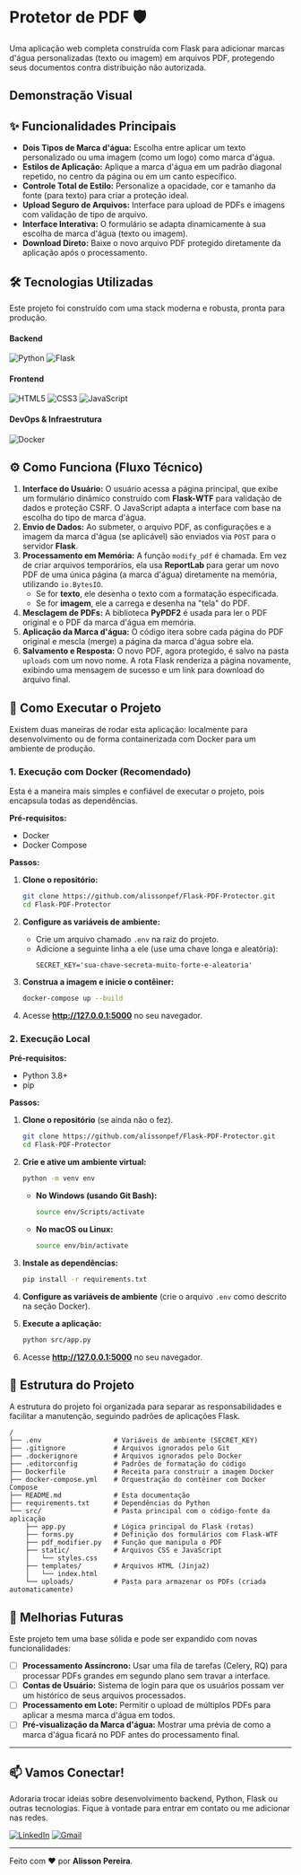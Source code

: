 # Protetor de PDF 🛡️

Uma aplicação web completa construída com Flask para adicionar marcas d'água personalizadas (texto ou imagem) em arquivos PDF, protegendo seus documentos contra distribuição não autorizada.

## Demonstração Visual


## ✨ Funcionalidades Principais

-   **Dois Tipos de Marca d'água:** Escolha entre aplicar um texto personalizado ou uma imagem (como um logo) como marca d'água.
-   **Estilos de Aplicação:** Aplique a marca d'água em um padrão diagonal repetido, no centro da página ou em um canto específico.
-   **Controle Total de Estilo:** Personalize a opacidade, cor e tamanho da fonte (para texto) para criar a proteção ideal.
-   **Upload Seguro de Arquivos:** Interface para upload de PDFs e imagens com validação de tipo de arquivo.
-   **Interface Interativa:** O formulário se adapta dinamicamente à sua escolha de marca d'água (texto ou imagem).
-   **Download Direto:** Baixe o novo arquivo PDF protegido diretamente da aplicação após o processamento.

## 🛠️ Tecnologias Utilizadas

Este projeto foi construído com uma stack moderna e robusta, pronta para produção.

#### Backend
![Python](https://img.shields.io/badge/Python-3776AB?style=for-the-badge&logo=python&logoColor=white)
![Flask](https://img.shields.io/badge/Flask-000000?style=for-the-badge&logo=flask&logoColor=white)

#### Frontend
![HTML5](https://img.shields.io/badge/HTML5-E34F26?style=for-the-badge&logo=html5&logoColor=white)
![CSS3](https://img.shields.io/badge/CSS3-1572B6?style=for-the-badge&logo=css3&logoColor=white)
![JavaScript](https://img.shields.io/badge/JavaScript-F7DF1E?style=for-the-badge&logo=javascript&logoColor=black)

#### DevOps & Infraestrutura
![Docker](https://img.shields.io/badge/Docker-2496ED?style=for-the-badge&logo=docker&logoColor=white)

## ⚙️ Como Funciona (Fluxo Técnico)

1.  **Interface do Usuário:** O usuário acessa a página principal, que exibe um formulário dinâmico construído com **Flask-WTF** para validação de dados e proteção CSRF. O JavaScript adapta a interface com base na escolha do tipo de marca d'água.
2.  **Envio de Dados:** Ao submeter, o arquivo PDF, as configurações e a imagem da marca d'água (se aplicável) são enviados via `POST` para o servidor **Flask**.
3.  **Processamento em Memória:** A função `modify_pdf` é chamada. Em vez de criar arquivos temporários, ela usa **ReportLab** para gerar um novo PDF de uma única página (a marca d'água) diretamente na memória, utilizando `io.BytesIO`.
    -   Se for **texto**, ele desenha o texto com a formatação especificada.
    -   Se for **imagem**, ele a carrega e desenha na "tela" do PDF.
4.  **Mesclagem de PDFs:** A biblioteca **PyPDF2** é usada para ler o PDF original e o PDF da marca d'água em memória.
5.  **Aplicação da Marca d'água:** O código itera sobre cada página do PDF original e mescla (merge) a página da marca d'água sobre ela.
6.  **Salvamento e Resposta:** O novo PDF, agora protegido, é salvo na pasta `uploads` com um novo nome. A rota Flask renderiza a página novamente, exibindo uma mensagem de sucesso e um link para download do arquivo final.

## 🚀 Como Executar o Projeto

Existem duas maneiras de rodar esta aplicação: localmente para desenvolvimento ou de forma containerizada com Docker para um ambiente de produção.

### 1. Execução com Docker (Recomendado)

Esta é a maneira mais simples e confiável de executar o projeto, pois encapsula todas as dependências.

**Pré-requisitos:**
- Docker
- Docker Compose

**Passos:**
1.  **Clone o repositório:**
    ```bash
    git clone https://github.com/alissonpef/Flask-PDF-Protector.git
    cd Flask-PDF-Protector
    ```

2.  **Configure as variáveis de ambiente:**
    - Crie um arquivo chamado `.env` na raiz do projeto.
    - Adicione a seguinte linha a ele (use uma chave longa e aleatória):
      ```
      SECRET_KEY='sua-chave-secreta-muito-forte-e-aleatoria'
      ```

3.  **Construa a imagem e inicie o contêiner:**
    ```bash
    docker-compose up --build
    ```

4.  Acesse **http://127.0.0.1:5000** no seu navegador.

### 2. Execução Local

**Pré-requisitos:**
- Python 3.8+
- pip

**Passos:**

1.  **Clone o repositório** (se ainda não o fez).
    ```bash
    git clone https://github.com/alissonpef/Flask-PDF-Protector.git
    cd Flask-PDF-Protector
    ```

2.  **Crie e ative um ambiente virtual:**
    ```bash
    python -m venv env
    ```
    *   **No Windows (usando Git Bash):**
        ```bash
        source env/Scripts/activate
        ```
    *   **No macOS ou Linux:**
        ```bash
        source env/bin/activate
        ```

3.  **Instale as dependências:**
    ```bash
    pip install -r requirements.txt
    ```

4.  **Configure as variáveis de ambiente** (crie o arquivo `.env` como descrito na seção Docker).

5.  **Execute a aplicação:**
    ```bash
    python src/app.py
    ```

6.  Acesse **http://127.0.0.1:5000** no seu navegador.

## 📁 Estrutura do Projeto

A estrutura do projeto foi organizada para separar as responsabilidades e facilitar a manutenção, seguindo padrões de aplicações Flask.

```
/
├── .env                  # Variáveis de ambiente (SECRET_KEY)
├── .gitignore            # Arquivos ignorados pelo Git
├── .dockerignore         # Arquivos ignorados pelo Docker
├── .editorconfig         # Padrões de formatação do código
├── Dockerfile            # Receita para construir a imagem Docker
├── docker-compose.yml    # Orquestração do contêiner com Docker Compose
├── README.md             # Esta documentação
├── requirements.txt      # Dependências do Python
└── src/                  # Pasta principal com o código-fonte da aplicação
    ├── app.py            # Lógica principal do Flask (rotas)
    ├── forms.py          # Definição dos formulários com Flask-WTF
    ├── pdf_modifier.py   # Função que manipula o PDF
    ├── static/           # Arquivos CSS e JavaScript
    │   └── styles.css
    ├── templates/        # Arquivos HTML (Jinja2)
    │   └── index.html
    └── uploads/          # Pasta para armazenar os PDFs (criada automaticamente)
```

## 🔮 Melhorias Futuras

Este projeto tem uma base sólida e pode ser expandido com novas funcionalidades:

-   [ ] **Processamento Assíncrono:** Usar uma fila de tarefas (Celery, RQ) para processar PDFs grandes em segundo plano sem travar a interface.
-   [ ] **Contas de Usuário:** Sistema de login para que os usuários possam ver um histórico de seus arquivos processados.
-   [ ] **Processamento em Lote:** Permitir o upload de múltiplos PDFs para aplicar a mesma marca d'água em todos.
-   [ ] **Pré-visualização da Marca d'água:** Mostrar uma prévia de como a marca d'água ficará no PDF antes do processamento final.

---

## 📫 Vamos Conectar!

Adoraria trocar ideias sobre desenvolvimento backend, Python, Flask ou outras tecnologias. Fique à vontade para entrar em contato ou me adicionar nas redes.

[![LinkedIn](https://img.shields.io/badge/LinkedIn-%230077B5.svg?style=for-the-badge&logo=linkedin&logoColor=white)](https://www.linkedin.com/in/alisson-pereira-ferreira-450223b/)
[![Gmail](https://img.shields.io/badge/Gmail-%23EA4335.svg?style=for-the-badge&logo=gmail&logoColor=white)](mailto:alissonpef@gmail.com)

---
Feito com ❤️ por **Alisson Pereira**.
